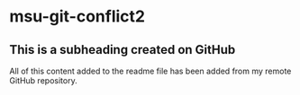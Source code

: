 # msu-git-conflict2

## This is a subheading created on GitHub

All of this content added to the readme file has been added from my remote GitHub repository.
